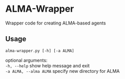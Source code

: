 # ALMA-Wrapper
Wrapper code for creating ALMA-based agents

## Usage
```
alma-wrapper.py [-h] [-a ALMA]
```

optional arguments:  
  `-h, --help`            show help message and exit  
  `-a ALMA, --alma ALMA`  specify new directory for ALMA

